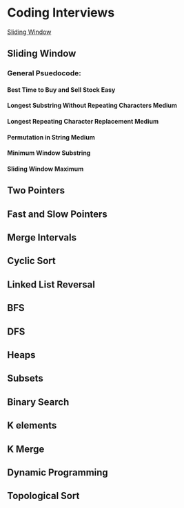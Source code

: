 # Coding Interviews
[Sliding Window](https://github.com/AlexOei/CodingInterviews/blob/main/README.md#sliding-window)


## Sliding Window
### General Psuedocode:









#### Best Time to Buy and Sell Stock Easy

#### Longest Substring Without Repeating Characters Medium

#### Longest Repeating Character Replacement Medium

#### Permutation in String Medium

#### Minimum Window Substring

#### Sliding Window Maximum

## Two Pointers

## Fast and Slow Pointers

## Merge Intervals

## Cyclic Sort

## Linked List Reversal

## BFS

## DFS

## Heaps

## Subsets

## Binary Search

## K elements

## K Merge

## Dynamic Programming

## Topological Sort


